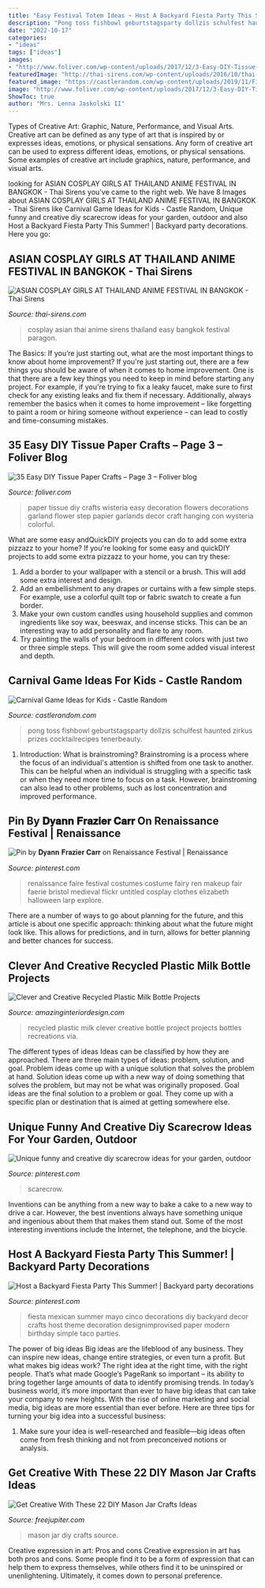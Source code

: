 ```yaml
---
title: "Easy Festival Totem Ideas ~ Host A Backyard Fiesta Party This Summer!"
description: "Pong toss fishbowl geburtstagsparty dollzis schulfest haunted zirkus prizes cocktailrecipes tenerbeauty"
date: "2022-10-17"
categories:
- "ideas"
tags: ["ideas"]
images:
- "http://www.foliver.com/wp-content/uploads/2017/12/3-Easy-DIY-Tissue-Paper-Crafts.jpg"
featuredImage: "http://thai-sirens.com/wp-content/uploads/2016/10/thai-cosplay5.jpg"
featured_image: "https://castlerandom.com/wp-content/uploads/2019/11/Fishbowl-toss-carnival-game-1.jpg"
image: "http://www.foliver.com/wp-content/uploads/2017/12/3-Easy-DIY-Tissue-Paper-Crafts.jpg"
ShowToc: true
author: "Mrs. Lenna Jaskolski II"
---
```



Types of Creative Art: Graphic, Nature, Performance, and Visual Arts.
Creative art can be defined as any type of art that is inspired by or expresses ideas, emotions, or physical sensations. Any form of creative art can be used to express different ideas, emotions, or physical sensations. Some examples of creative art include graphics, nature, performance, and visual arts.

	

		
looking for ASIAN COSPLAY GIRLS AT THAILAND ANIME FESTIVAL IN BANGKOK - Thai Sirens you've came to the right web. We have 8 Images about ASIAN COSPLAY GIRLS AT THAILAND ANIME FESTIVAL IN BANGKOK - Thai Sirens like Carnival Game Ideas for Kids - Castle Random, Unique funny and creative diy scarecrow ideas for your garden, outdoor and also Host a Backyard Fiesta Party This Summer! | Backyard party decorations. Here you go:
		
    
## ASIAN COSPLAY GIRLS AT THAILAND ANIME FESTIVAL IN BANGKOK - Thai Sirens

<img loading=lazy src="http://thai-sirens.com/wp-content/uploads/2016/10/thai-cosplay5.jpg" onerror="this.onerror=null;this.src='https://tse2.mm.bing.net/th?id=OIP.MXDlibu-0bRp8Vr2y7katQHaL8&amp;pid=15.1';" alt="ASIAN COSPLAY GIRLS AT THAILAND ANIME FESTIVAL IN BANGKOK - Thai Sirens">

_Source: thai-sirens.com_

>cosplay asian thai anime sirens thailand easy bangkok festival paragon. 

	

The Basics: If you’re just starting out, what are the most important things to know about home improvement?
If you're just starting out, there are a few things you should be aware of when it comes to home improvement. One is that there are a few key things you need to keep in mind before starting any project. For example, if you're trying to fix a leaky faucet, make sure to first check for any existing leaks and fix them if necessary. Additionally, always remember the basics when it comes to home improvement – like forgetting to paint a room or hiring someone without experience – can lead to costly and time-consuming mistakes.

    
## 35 Easy DIY Tissue Paper Crafts – Page 3 – Foliver Blog

<img loading=lazy src="http://www.foliver.com/wp-content/uploads/2017/12/3-Easy-DIY-Tissue-Paper-Crafts.jpg" onerror="this.onerror=null;this.src='https://tse1.mm.bing.net/th?id=OIP.AFmvTppANG3x1mhFLXHPaQHaLH&amp;pid=15.1';" alt="35 Easy DIY Tissue Paper Crafts – Page 3 – Foliver blog">

_Source: foliver.com_

>paper tissue diy crafts wisteria easy decoration flowers decorations garland flower step papier garlands decor craft hanging con wysteria colorful. 

	

What are some easy andQuickDIY projects you can do to add some extra pizzazz to your home?
If you're looking for some easy and quickDIY projects to add some extra pizzazz to your home, you can try these:
1. Add a border to your wallpaper with a stencil or a brush. This will add some extra interest and design.
2. Add an embellishment to any drapes or curtains with a few simple steps. For example, use a colorful quilt top or fabric swatch to create a fun border.
3. Make your own custom candles using household supplies and common ingredients like soy wax, beeswax, and incense sticks. This can be an interesting way to add personality and flare to any room.
4. Try painting the walls of your bedroom in different colors with just two or three simple steps. This will give the room some added visual interest and depth.

    
## Carnival Game Ideas For Kids - Castle Random

<img loading=lazy src="https://castlerandom.com/wp-content/uploads/2019/11/Fishbowl-toss-carnival-game-1.jpg" onerror="this.onerror=null;this.src='https://tse4.mm.bing.net/th?id=OIP.RvavUfZ6B-COb4_hivNtJwHaJ4&amp;pid=15.1';" alt="Carnival Game Ideas for Kids - Castle Random">

_Source: castlerandom.com_

>pong toss fishbowl geburtstagsparty dollzis schulfest haunted zirkus prizes cocktailrecipes tenerbeauty. 

	

1. Introduction: What is brainstroming?
Brainstroming is a process where the focus of an individual's attention is shifted from one task to another. This can be helpful when an individual is struggling with a specific task or when they need more time to focus on a task. However, brainstroming can also lead to other problems, such as lost concentration and improved performance.

    
## Pin By 𝐃𝐲𝐚𝐧𝐧 𝐅𝐫𝐚𝐳𝐢𝐞𝐫 𝐂𝐚𝐫𝐫 On Renaissance Festival | Renaissance

<img loading=lazy src="https://i.pinimg.com/736x/c4/9d/70/c49d700dec4ef6a937f747766cc58d4f--renaissance-festival-costumes-makeup-ideas.jpg" onerror="this.onerror=null;this.src='https://tse1.mm.bing.net/th?id=OIP.Vs00iiToRMB3LOWvU6IRfQAAAA&amp;pid=15.1';" alt="Pin by 𝐃𝐲𝐚𝐧𝐧 𝐅𝐫𝐚𝐳𝐢𝐞𝐫 𝐂𝐚𝐫𝐫 on Renaissance Festival | Renaissance">

_Source: pinterest.com_

>renaissance faire festival costumes costume fairy ren makeup fair faerie bristol medieval flickr untitled cosplay clothes elizabeth halloween larp explore. 

	

There are a number of ways to go about planning for the future, and this article is about one specific approach: thinking about what the future might look like. This allows for predictions, and in turn, allows for better planning and better chances for success.

    
## Clever And Creative Recycled Plastic Milk Bottle Projects

<img loading=lazy src="http://www.amazinginteriordesign.com/wp-content/uploads/2017/06/Decorate-Your-Home-with-Recycled-Plastic-Milk-Bottles-10.jpg" onerror="this.onerror=null;this.src='https://tse1.mm.bing.net/th?id=OIP.mTsD0u9Q640N3K22UKkXpAHaJ5&amp;pid=15.1';" alt="Clever and Creative Recycled Plastic Milk Bottle Projects">

_Source: amazinginteriordesign.com_

>recycled plastic milk clever creative bottle project projects bottles recreations via. 

	

The different types of ideas
Ideas can be classified by how they are approached. There are three main types of ideas: problem, solution, and goal. Problem ideas come up with a unique solution that solves the problem at hand. Solution ideas come up with a new way of doing something that solves the problem, but may not be what was originally proposed. Goal ideas are the final solution to a problem or goal. They come up with a specific plan or destination that is aimed at getting somewhere else.

    
## Unique Funny And Creative Diy Scarecrow Ideas For Your Garden, Outdoor

<img loading=lazy src="https://i.pinimg.com/736x/3e/d8/78/3ed87801346cc0631fe95d35b9ad368c.jpg" onerror="this.onerror=null;this.src='https://tse3.mm.bing.net/th?id=OIP.jFzBhWQjqz3mtsRGIUEbcAHaLH&amp;pid=15.1';" alt="Unique funny and creative diy scarecrow ideas for your garden, outdoor">

_Source: pinterest.com_

>scarecrow. 

	

Inventions can be anything from a new way to bake a cake to a new way to drive a car. However, the best inventions always have something unique and ingenious about them that makes them stand out. Some of the most interesting inventions include the Internet, the telephone, and the bicycle.

    
## Host A Backyard Fiesta Party This Summer! | Backyard Party Decorations

<img loading=lazy src="https://i.pinimg.com/originals/13/40/6d/13406d714dbf7df153c3ebfd5941868b.jpg" onerror="this.onerror=null;this.src='https://tse4.mm.bing.net/th?id=OIP.3KnMzbQoojTjl26IDPXcigHaLU&amp;pid=15.1';" alt="Host a Backyard Fiesta Party This Summer! | Backyard party decorations">

_Source: pinterest.com_

>fiesta mexican summer mayo cinco decorations diy backyard decor crafts host theme decoration designimprovised paper modern birthday simple taco parties. 

	

The power of big ideas
Big ideas are the lifeblood of any business. They can inspire new ideas, change entire strategies, or even turn a profit. But what makes big ideas work? The right idea at the right time, with the right people. That’s what made Google’s PageRank so important – its ability to bring together large amounts of data to identify promising trends.
In today’s business world, it’s more important than ever to have big ideas that can take your company to new heights. With the rise of online marketing and social media, big ideas are more essential than ever before. Here are three tips for turning your big idea into a successful business:

1) Make sure your idea is well-researched and feasible—big ideas often come from fresh thinking and not from preconceived notions or analysis.

    
## Get Creative With These 22 DIY Mason Jar Crafts Ideas

<img loading=lazy src="http://www.freejupiter.com/wp-content/uploads/2017/11/DIY-Mason-Jar-Crafts-Ideas13.jpg" onerror="this.onerror=null;this.src='https://tse1.mm.bing.net/th?id=OIP.oXNPJcCpqUJ_RnS0wbIviwHaUK&amp;pid=15.1';" alt="Get Creative With These 22 DIY Mason Jar Crafts Ideas">

_Source: freejupiter.com_

>mason jar diy crafts source. 

	

Creative expression in art: Pros and cons
Creative expression in art has both pros and cons. Some people find it to be a form of expression that can help them to express themselves, while others find it to be uninspired or unenlightening. Ultimately, it comes down to personal preference.

